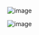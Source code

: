 ![image](https://user-images.githubusercontent.com/46083045/210073680-241f4cbc-8be0-4fff-a061-a30a04942197.png)

![image](https://user-images.githubusercontent.com/46083045/210073770-e5a70743-b92f-438b-93ce-420d20f5edaa.png)
